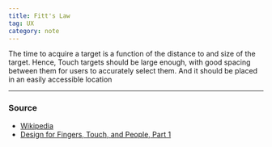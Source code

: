 ```yaml
---
title: Fitt's Law
tag: UX
category: note
---
```

The time to acquire a target is a function of the distance to and size of the target. Hence, Touch targets should be large enough, with good spacing between them for users to accurately select them. And it should be placed in an easily accessible location


--- 
### Source
- [Wikipedia](https://en.wikipedia.org/wiki/Fitts%27s_law)
- [Design for Fingers, Touch, and People, Part 1](https://www.uxmatters.com/mt/archives/2017/03/design-for-fingers-touch-and-people-part-1.php)